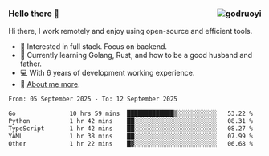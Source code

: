 ### Hello there 👋 <img align="right" src="https://github-readme-stats.vercel.app/api?username=godruoyi&show_icons=true" alt="godruoyi" />

Hi there, I work remotely and enjoy using open-source and efficient tools.

- 🔭 Interested in full stack. Focus on backend.
- 🌱 Currently learning Golang, Rust, and how to be a good husband and father.
- 💻 With 6 years of development working experience.
- 👒 [About me more](https://godruoyi.com/posts/about-godruoyi).



<!--START_SECTION:waka-->

```txt
From: 05 September 2025 - To: 12 September 2025

Go               10 hrs 59 mins  █████████████▒░░░░░░░░░░░   53.22 %
Python           1 hr 42 mins    ██░░░░░░░░░░░░░░░░░░░░░░░   08.31 %
TypeScript       1 hr 42 mins    ██░░░░░░░░░░░░░░░░░░░░░░░   08.27 %
YAML             1 hr 38 mins    ██░░░░░░░░░░░░░░░░░░░░░░░   07.99 %
Other            1 hr 22 mins    █▓░░░░░░░░░░░░░░░░░░░░░░░   06.68 %
```

<!--END_SECTION:waka-->
